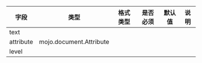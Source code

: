 | 字段 | 类型 | 格式类型 | 是否必须 | 默认值 | 说明 |
|---|---|---|---|---|---|
| text |  |  |  |  |
| attribute | mojo.document.Attribute |  |  |  |
| level |  |  |  |  |

